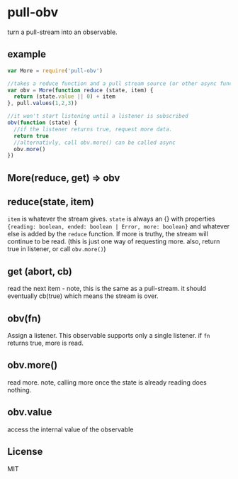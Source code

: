 # pull-obv

turn a pull-stream into an observable.

## example

``` js
var More = require('pull-obv')

//takes a reduce function and a pull stream source (or other async function)
var obv = More(function reduce (state, item) {
  return (state.value || 0) + item
}, pull.values(1,2,3))

//it won't start listening until a listener is subscribed
obv(function (state) {
  //if the listener returns true, request more data.
  return true
  //alternativly, call obv.more() can be called async
  obv.more()
})
```

## More(reduce, get) => obv

## reduce(state, item)

`item` is whatever the stream gives. `state` is always an {}
with properties `{reading: boolean, ended: boolean | Error, more: boolean}`
and whatever else is added by the `reduce` function. If more is truthy,
the stream will continue to be read. (this is just one way of requesting more.
also, return true in listener, or call `obv.more()`)

## get (abort, cb)

read the next item - note, this is the same as a pull-stream.
it should eventually cb(true) which means the stream is over.

## obv(fn)

Assign a listener. This observable supports only a single listener.
if `fn` returns true, more is read.

## obv.more()

read more. note, calling more once the state is already reading does nothing.

## obv.value

access the internal value of the observable

## License

MIT

